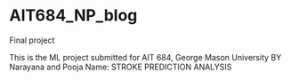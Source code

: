 # AIT684_NP_blog
Final project 

This is the ML project submitted for AIT 684, George Mason University BY Narayana and Pooja
Name:  STROKE PREDICTION ANALYSIS
